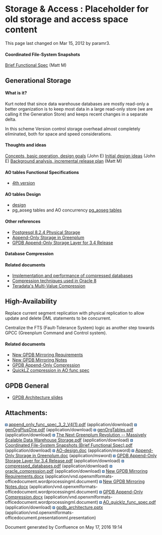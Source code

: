 <span id="title-text"> Storage & Access : Placeholder for old storage and access space content </span>
======================================================================================================

This page last changed on Mar 15, 2012 by paramr3.

#### Coordinated File-System Snapshots

[Brief Functional Spec](attachments/42501899/42696834.pdf) (Matt M)

Generational Storage
--------------------

#### What is it?

Kurt noted that since data warehouse databases are mostly read-only a better organization is to keep most data in a large read-only store (we are calling it the Generation Store) and keeps recent changes in a separate delta.

In this scheme Version control storage overhead almost completely eliminated, both for space and speed considerations.

#### Thoughts and ideas

[Concepts, basic operation, design goals](attachments/42501899/42696831.pdf) (John E)
[Initial design ideas](attachments/42501899/42696832.pdf) (John E)
[Background analysis, incremental release plan](attachments/42501899/42696833.pdf) (Matt M)

#### AO tables Functional Specifications

-   [4th version](attachments/42501899/42696830.pdf)

#### AO tables Design

-   [design](attachments/42501899/42696835.doc)
-   pg\_aoseg tables and AO concurrency <a href="http://confluence.greenplum.com/display/STO/pg_aoseg+tables" class="external-link">pg_aoseg tables</a>

#### Other references

-   <a href="http://www.postgresql.org/docs/8.2/static/storage.md" class="external-link">Postgresql 8.2.4 Physical Storage</a>
-   [Append-Only Storage in Greenplum](attachments/42501899/42696836.doc)
-   [GPDB Append-Only Storage Layer for 3.4 Release](attachments/42501899/42696837.pdf)

#### Database Compression

#### Related documents

-   [Implementation and performance of compressed databases](attachments/42501899/42696838.pdf)
-   [Compression techniques used in Oracle 8](attachments/42501899/42696839.pdf)
-   <a href="http://www.teradata.com/t/pdf.aspx?a=83673&amp;b=86846" class="external-link">Teradata's Multi-Value Compression</a>

High-Availability
-----------------

Replace current segment replication with physical replication to allow update and delete DML statements to be concurrent.

Centralize the FTS (Fault-Tolerance System) logic as another step towards GPCC (Greenplum Command and Control system).

#### Related documents

-   [New GPDB Mirroring Requirements](attachments/42501899/42696840.docx)
-   [New GPDB Mirroring Notes](attachments/42501899/42696841.docx)
-   [GPDB Append-Only Compression](attachments/42501899/42696842.docx)
-   [QuickLZ compression in AO func spec](attachments/42501899/42696843.pdf)

GPDB General
------------

-   [GPDB Architecture slides](attachments/42501899/42696844.pptx)

Attachments:
------------

<img src="images/icons/bullet_blue.gif" width="8" height="8" /> [append\_only\_func\_spec\_3\_2\_V4(1).pdf](attachments/42501899/42696830.pdf) (application/download)
<img src="images/icons/bullet_blue.gif" width="8" height="8" /> [genOrgPlusOne.pdf](attachments/42501899/42696831.pdf) (application/download)
<img src="images/icons/bullet_blue.gif" width="8" height="8" /> [genOrgTables.pdf](attachments/42501899/42696832.pdf) (application/download)
<img src="images/icons/bullet_blue.gif" width="8" height="8" /> [The Next Greenplum Revolution -- Massively Scalable Data Warehouse Storage.pdf](attachments/42501899/42696833.pdf) (application/download)
<img src="images/icons/bullet_blue.gif" width="8" height="8" /> [Coordinated File-System Snapshots (Brief Functional Spec).pdf](attachments/42501899/42696834.pdf) (application/download)
<img src="images/icons/bullet_blue.gif" width="8" height="8" /> [AO-design.doc](attachments/42501899/42696835.doc) (application/msword)
<img src="images/icons/bullet_blue.gif" width="8" height="8" /> [Append-Only Storage in Greenplum.doc](attachments/42501899/42696836.doc) (application/msword)
<img src="images/icons/bullet_blue.gif" width="8" height="8" /> [GPDB Append-Only Storage Layer for 3.4 Release.pdf](attachments/42501899/42696837.pdf) (application/download)
<img src="images/icons/bullet_blue.gif" width="8" height="8" /> [compressed\_databases.pdf](attachments/42501899/42696838.pdf) (application/download)
<img src="images/icons/bullet_blue.gif" width="8" height="8" /> [oracle\_compression.pdf](attachments/42501899/42696839.pdf) (application/download)
<img src="images/icons/bullet_blue.gif" width="8" height="8" /> [New GPDB Mirroring Requirements.docx](attachments/42501899/42696840.docx) (application/vnd.openxmlformats-officedocument.wordprocessingml.document)
<img src="images/icons/bullet_blue.gif" width="8" height="8" /> [New GPDB Mirroring Notes.docx](attachments/42501899/42696841.docx) (application/vnd.openxmlformats-officedocument.wordprocessingml.document)
<img src="images/icons/bullet_blue.gif" width="8" height="8" /> [GPDB Append-Only Compression.docx](attachments/42501899/42696842.docx) (application/vnd.openxmlformats-officedocument.wordprocessingml.document)
<img src="images/icons/bullet_blue.gif" width="8" height="8" /> [AO\_quicklz\_func\_spec.pdf](attachments/42501899/42696843.pdf) (application/download)
<img src="images/icons/bullet_blue.gif" width="8" height="8" /> [gpdb\_architecture.pptx](attachments/42501899/42696844.pptx) (application/vnd.openxmlformats-officedocument.presentationml.presentation)

Document generated by Confluence on May 17, 2016 19:14


